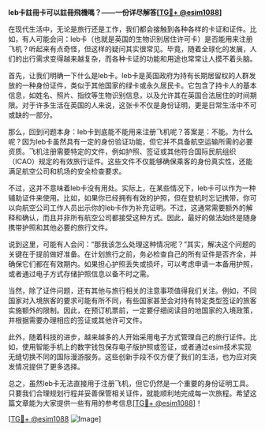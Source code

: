 **leb卡註冊卡可以註冊飛機嗎？——一份详尽解答[[TG💪+ @esim1088](https://t.me/s/esim1088)]**

在现代生活中，无论是旅行还是工作，我们都会接触到各种各样的卡证和证件。比如，有人可能会问：leb卡（也就是英国的生物识别居住许可卡）是否能用来注册飞机？听起来有点奇怪，但这样的疑问其实很常见。毕竟，随着全球化的发展，人们的出行需求变得越来越复杂，而各种卡证的功能和用途也常常让人摸不着头脑。

首先，让我们明确一下什么是leb卡。leb卡是英国政府为持有长期居留权的人群发放的一种身份证件，类似于其他国家的绿卡或永久居民卡。它包含了持卡人的基本信息，如姓名、照片、指纹等生物识别信息，以及允许其在英国合法居住的时间期限。对于许多生活在英国的人来说，这张卡不仅是身份证明，更是日常生活中不可或缺的一部分。

那么，回到问题本身：leb卡到底能不能用来注册飞机呢？答案是：不能。为什么呢？因为leb卡虽然具有一定的身份验证功能，但它并不具备航空运输所需的必要资质。飞机注册需要特定的文件，例如护照、签证或其他符合国际民航组织（ICAO）规定的有效旅行证件。这些文件不仅能够确保乘客的身份真实性，还能满足航空公司和机场的安全检查要求。

不过，这并不意味着leb卡没有用处。实际上，在某些情况下，leb卡可以作为一种辅助证件来使用。比如，如果你已经拥有有效的护照，但在登机时忘记携带，你可以向航空公司工作人员出示你的leb卡作为补充证明。不过，这通常需要额外的解释和确认，而且并非所有航空公司都接受这种方式。因此，最好的做法始终是随身携带护照和其他必要的旅行文件。

说到这里，可能有人会问：“那我该怎么处理这种情况呢？”其实，解决这个问题的关键在于提前做好准备。在计划旅行之前，务必检查自己的所有证件是否齐全，并确保它们都在有效期内。如果担心护照丢失或损坏，可以考虑申请一本备用护照，或者通过电子方式存储护照信息以备不时之需。

当然，除了证件问题，还有其他与旅行相关的注意事项值得我们关注。例如，不同国家对入境旅客的要求可能有所不同，有些国家甚至会对持有特定类型签证的旅客实施额外的限制。因此，在预订机票前，一定要仔细阅读目的地国家的入境政策，并根据需要办理相应的签证或其他许可文件。

此外，随着科技的进步，越来越多的人开始采用电子方式管理自己的旅行证件。比如，使用智能手机上的数字钱包保存电子版护照或签证，或者通过esim技术实现无缝切换不同的国际漫游服务。这些创新手段不仅方便了我们的生活，也为应对突发情况提供了更多选择。

总之，虽然leb卡无法直接用于注册飞机，但它仍然是一个重要的身份证明工具。只要我们合理规划行程并妥善保管相关证件，就能顺利地完成每一次旅程。希望这篇文章能为大家提供一些有用的参考信息[[TG💪+ @esim1088](https://t.me/s/esim1088)]！

[[TG💪+ @esim1088](https://t.me/s/esim1088) ![Image](https://i.postimg.cc/4NQfJmqS/Snipaste-2025-05-13-00-14-12.png)]